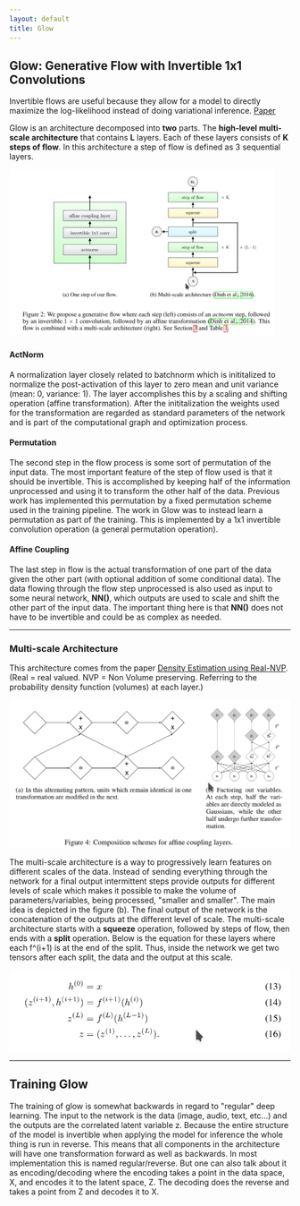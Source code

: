 ```yaml
---
layout: default
title: Glow
---
```


## Glow: Generative Flow with Invertible 1x1 Convolutions

Invertible flows are useful because they allow for a model to directly maximize the
log-likelihood instead of doing variational inference. 
[Paper](https://arxiv.org/pdf/1807.03039.pdf)

<!--more-->

Glow is an architecture decomposed into **two** parts. The **high-level multi-scale
architecture** that contains **L** layers. Each of these layers consists of **K** **steps
of flow**. In this architecture a step of flow is defined as 3 sequential layers.

<img height="300" src="/assets/images/Glow/Glow-overall-architecture.png" alt="" class="centerImg"/>

<!--excerpt-->

#### ActNorm

A normalization layer closely related to batchnorm which is
inititalized to normalize the post-activation of this layer to zero mean and
unit variance (mean: 0, variance: 1). The layer accomplishes this by a scaling
and shifting operation (affine transformation). After the inititalization the
weights used for the transformation are regarded as standard parameters of the
network and is part of the computational graph and optimization process.

#### Permutation

The second step in the flow process is some sort of permutation of the
input data. The most important feature of the step of flow used is that it
should be invertible. This is accomplished by keeping half of the
information unprocessed and using it to transform the other half of the
data. Previous work has implemented this permutation by a fixed permutation
scheme used in the training pipeline. The work in Glow was to instead learn
a permutation as part of the training. This is implemented by a 1x1
invertible convolution operation (a general permutation operation).

#### Affine Coupling

The last step in flow is the actual transformation of one part of the data
given the other part (with optional addition of some conditional data). The
data flowing through the flow step unprocessed is also used as input to
some neural network, **NN()**, which outputs are used to scale and shift the
other part of the input data. The important thing here is that **NN()** does
not have to be invertible and could be as complex as needed.


-------------------------------------

### Multi-scale Architecture

This architecture comes from the paper [Density Estimation using Real-NVP](https://arxiv.org/pdf/1605.08803.pdf).
(Real = real valued. NVP = Non Volume preserving. Referring to the probability density function (volumes) at
each layer.)

![Multiscale architecture](/assets/images/Glow/Glow-multi-scale-architecture.png)

The multi-scale architecture is a way to progressively learn features on different scales
of the data. Instead of sending everything through the network for a final output
intermittent steps provide outputs for different levels of scale which makes it possible
to make the volume of parameters/variables, being processed, "smaller and smaller". The main
idea is depicted in the figure (b). The final output of the network is the concatenation
of the outputs at the different level of scale. The multi-scale architecture starts with a
**squeeze** operation, followed by steps of flow, then ends with a **split** operation.
Below is the equation for these layers where each f^(i+1) is at the end of the split.
Thus, inside the network we get two tensors after each split, the data and the output at
this scale.

![Multiscale architecture equations](/assets/images/Glow/Glow-multi-scale-architecture-equations.png)

-------------------------------------

## Training Glow

The training of glow is somewhat backwards in regard to "regular" deep
learning. The input to the network is the data (image, audio, text, etc...) and
the outputs are the correlated latent variable z. Because the entire structure
of the model is invertible when applying the model for inference the whole
thing is run in reverse. This means that all components in the architecture
will have one transformation forward as well as backwards. In most
implementation this is named regular/reverse. But one can also talk about it as
encoding/decoding where the encoding takes a point in the data space, X, and encodes it to the
latent space, Z. The decoding does the reverse and takes a point from Z and
decodes it to X.


